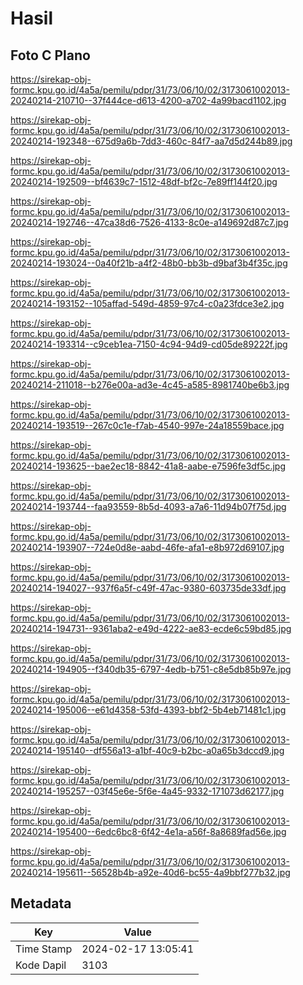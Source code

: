 # Hasil

## Foto C Plano

https://sirekap-obj-formc.kpu.go.id/4a5a/pemilu/pdpr/31/73/06/10/02/3173061002013-20240214-210710--37f444ce-d613-4200-a702-4a99bacd1102.jpg

https://sirekap-obj-formc.kpu.go.id/4a5a/pemilu/pdpr/31/73/06/10/02/3173061002013-20240214-192348--675d9a6b-7dd3-460c-84f7-aa7d5d244b89.jpg

https://sirekap-obj-formc.kpu.go.id/4a5a/pemilu/pdpr/31/73/06/10/02/3173061002013-20240214-192509--bf4639c7-1512-48df-bf2c-7e89ff144f20.jpg

https://sirekap-obj-formc.kpu.go.id/4a5a/pemilu/pdpr/31/73/06/10/02/3173061002013-20240214-192746--47ca38d6-7526-4133-8c0e-a149692d87c7.jpg

https://sirekap-obj-formc.kpu.go.id/4a5a/pemilu/pdpr/31/73/06/10/02/3173061002013-20240214-193024--0a40f21b-a4f2-48b0-bb3b-d9baf3b4f35c.jpg

https://sirekap-obj-formc.kpu.go.id/4a5a/pemilu/pdpr/31/73/06/10/02/3173061002013-20240214-193152--105affad-549d-4859-97c4-c0a23fdce3e2.jpg

https://sirekap-obj-formc.kpu.go.id/4a5a/pemilu/pdpr/31/73/06/10/02/3173061002013-20240214-193314--c9ceb1ea-7150-4c94-94d9-cd05de89222f.jpg

https://sirekap-obj-formc.kpu.go.id/4a5a/pemilu/pdpr/31/73/06/10/02/3173061002013-20240214-211018--b276e00a-ad3e-4c45-a585-8981740be6b3.jpg

https://sirekap-obj-formc.kpu.go.id/4a5a/pemilu/pdpr/31/73/06/10/02/3173061002013-20240214-193519--267c0c1e-f7ab-4540-997e-24a18559bace.jpg

https://sirekap-obj-formc.kpu.go.id/4a5a/pemilu/pdpr/31/73/06/10/02/3173061002013-20240214-193625--bae2ec18-8842-41a8-aabe-e7596fe3df5c.jpg

https://sirekap-obj-formc.kpu.go.id/4a5a/pemilu/pdpr/31/73/06/10/02/3173061002013-20240214-193744--faa93559-8b5d-4093-a7a6-11d94b07f75d.jpg

https://sirekap-obj-formc.kpu.go.id/4a5a/pemilu/pdpr/31/73/06/10/02/3173061002013-20240214-193907--724e0d8e-aabd-46fe-afa1-e8b972d69107.jpg

https://sirekap-obj-formc.kpu.go.id/4a5a/pemilu/pdpr/31/73/06/10/02/3173061002013-20240214-194027--937f6a5f-c49f-47ac-9380-603735de33df.jpg

https://sirekap-obj-formc.kpu.go.id/4a5a/pemilu/pdpr/31/73/06/10/02/3173061002013-20240214-194731--9361aba2-e49d-4222-ae83-ecde6c59bd85.jpg

https://sirekap-obj-formc.kpu.go.id/4a5a/pemilu/pdpr/31/73/06/10/02/3173061002013-20240214-194905--f340db35-6797-4edb-b751-c8e5db85b97e.jpg

https://sirekap-obj-formc.kpu.go.id/4a5a/pemilu/pdpr/31/73/06/10/02/3173061002013-20240214-195006--e61d4358-53fd-4393-bbf2-5b4eb71481c1.jpg

https://sirekap-obj-formc.kpu.go.id/4a5a/pemilu/pdpr/31/73/06/10/02/3173061002013-20240214-195140--df556a13-a1bf-40c9-b2bc-a0a65b3dccd9.jpg

https://sirekap-obj-formc.kpu.go.id/4a5a/pemilu/pdpr/31/73/06/10/02/3173061002013-20240214-195257--03f45e6e-5f6e-4a45-9332-171073d62177.jpg

https://sirekap-obj-formc.kpu.go.id/4a5a/pemilu/pdpr/31/73/06/10/02/3173061002013-20240214-195400--6edc6bc8-6f42-4e1a-a56f-8a8689fad56e.jpg

https://sirekap-obj-formc.kpu.go.id/4a5a/pemilu/pdpr/31/73/06/10/02/3173061002013-20240214-195611--56528b4b-a92e-40d6-bc55-4a9bbf277b32.jpg


## Metadata

| Key        | Value               |
| ---------- | ------------------- |
| Time Stamp | 2024-02-17 13:05:41 |
| Kode Dapil | 3103                |



